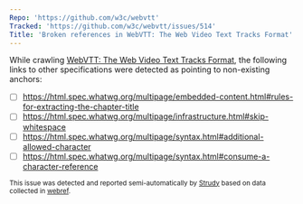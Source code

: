 ```yaml
---
Repo: 'https://github.com/w3c/webvtt'
Tracked: 'https://github.com/w3c/webvtt/issues/514'
Title: 'Broken references in WebVTT: The Web Video Text Tracks Format'
---
```


While crawling [WebVTT: The Web Video Text Tracks Format](https://w3c.github.io/webvtt/), the following links to other specifications were detected as pointing to non-existing anchors:
* [ ] https://html.spec.whatwg.org/multipage/embedded-content.html#rules-for-extracting-the-chapter-title
* [ ] https://html.spec.whatwg.org/multipage/infrastructure.html#skip-whitespace
* [ ] https://html.spec.whatwg.org/multipage/syntax.html#additional-allowed-character
* [ ] https://html.spec.whatwg.org/multipage/syntax.html#consume-a-character-reference

<sub>This issue was detected and reported semi-automatically by [Strudy](https://github.com/w3c/strudy/) based on data collected in [webref](https://github.com/w3c/webref/).</sub>
